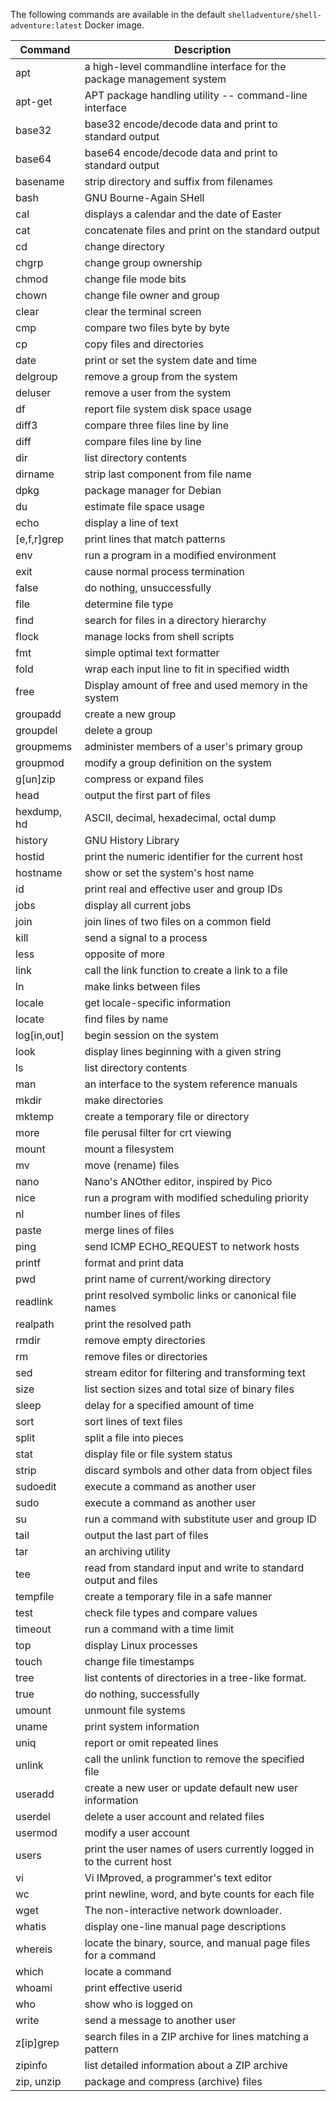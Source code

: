 The following commands are available in the default `shelladventure/shell-adventure:latest` Docker image.

|   Command   |                              Description                              |
|-------------|-----------------------------------------------------------------------|
| apt         | a high-level commandline interface for the package management system  |
| apt-get     | APT package handling utility -- command-line interface                |
| base32      | base32 encode/decode data and print to standard output                |
| base64      | base64 encode/decode data and print to standard output                |
| basename    | strip directory and suffix from filenames                             |
| bash        | GNU Bourne-Again SHell                                                |
| cal         | displays a calendar and the date of Easter                            |
| cat         | concatenate files and print on the standard output                    |
| cd          | change directory                                                      |
| chgrp       | change group ownership                                                |
| chmod       | change file mode bits                                                 |
| chown       | change file owner and group                                           |
| clear       | clear the terminal screen                                             |
| cmp         | compare two files byte by byte                                        |
| cp          | copy files and directories                                            |
| date        | print or set the system date and time                                 |
| delgroup    | remove a group from the system                                        |
| deluser     | remove a user from the system                                         |
| df          | report file system disk space usage                                   |
| diff3       | compare three files line by line                                      |
| diff        | compare files line by line                                            |
| dir         | list directory contents                                               |
| dirname     | strip last component from file name                                   |
| dpkg        | package manager for Debian                                            |
| du          | estimate file space usage                                             |
| echo        | display a line of text                                                |
| [e,f,r]grep | print lines that match patterns                                       |
| env         | run a program in a modified environment                               |
| exit        | cause normal process termination                                      |
| false       | do nothing, unsuccessfully                                            |
| file        | determine file type                                                   |
| find        | search for files in a directory hierarchy                             |
| flock       | manage locks from shell scripts                                       |
| fmt         | simple optimal text formatter                                         |
| fold        | wrap each input line to fit in specified width                        |
| free        | Display amount of free and used memory in the system                  |
| groupadd    | create a new group                                                    |
| groupdel    | delete a group                                                        |
| groupmems   | administer members of a user's primary group                          |
| groupmod    | modify a group definition on the system                               |
| g[un]zip    | compress or expand files                                              |
| head        | output the first part of files                                        |
| hexdump, hd | ASCII, decimal, hexadecimal, octal dump                               |
| history     | GNU History Library                                                   |
| hostid      | print the numeric identifier for the current host                     |
| hostname    | show or set the system's host name                                    |
| id          | print real and effective user and group IDs                           |
| jobs        | display all current jobs                                              |
| join        | join lines of two files on a common field                             |
| kill        | send a signal to a process                                            |
| less        | opposite of more                                                      |
| link        | call the link function to create a link to a file                     |
| ln          | make links between files                                              |
| locale      | get locale-specific information                                       |
| locate      | find files by name                                                    |
| log[in,out] | begin session on the system                                           |
| look        | display lines beginning with a given string                           |
| ls          | list directory contents                                               |
| man         | an interface to the system reference manuals                          |
| mkdir       | make directories                                                      |
| mktemp      | create a temporary file or directory                                  |
| more        | file perusal filter for crt viewing                                   |
| mount       | mount a filesystem                                                    |
| mv          | move (rename) files                                                   |
| nano        | Nano's ANOther editor, inspired by Pico                               |
| nice        | run a program with modified scheduling priority                       |
| nl          | number lines of files                                                 |
| paste       | merge lines of files                                                  |
| ping        | send ICMP ECHO_REQUEST to network hosts                               |
| printf      | format and print data                                                 |
| pwd         | print name of current/working directory                               |
| readlink    | print resolved symbolic links or canonical file names                 |
| realpath    | print the resolved path                                               |
| rmdir       | remove empty directories                                              |
| rm          | remove files or directories                                           |
| sed         | stream editor for filtering and transforming text                     |
| size        | list section sizes and total size of binary files                     |
| sleep       | delay for a specified amount of time                                  |
| sort        | sort lines of text files                                              |
| split       | split a file into pieces                                              |
| stat        | display file or file system status                                    |
| strip       | discard symbols and other data from object files                      |
| sudoedit    | execute a command as another user                                     |
| sudo        | execute a command as another user                                     |
| su          | run a command with substitute user and group ID                       |
| tail        | output the last part of files                                         |
| tar         | an archiving utility                                                  |
| tee         | read from standard input and write to standard output and files       |
| tempfile    | create a temporary file in a safe manner                              |
| test        | check file types and compare values                                   |
| timeout     | run a command with a time limit                                       |
| top         | display Linux processes                                               |
| touch       | change file timestamps                                                |
| tree        | list contents of directories in a tree-like format.                   |
| true        | do nothing, successfully                                              |
| umount      | unmount file systems                                                  |
| uname       | print system information                                              |
| uniq        | report or omit repeated lines                                         |
| unlink      | call the unlink function to remove the specified file                 |
| useradd     | create a new user or update default new user information              |
| userdel     | delete a user account and related files                               |
| usermod     | modify a user account                                                 |
| users       | print the user names of users currently logged in to the current host |
| vi          | Vi IMproved, a programmer's text editor                               |
| wc          | print newline, word, and byte counts for each file                    |
| wget        | The non-interactive network downloader.                               |
| whatis      | display one-line manual page descriptions                             |
| whereis     | locate the binary, source, and manual page files for a command        |
| which       | locate a command                                                      |
| whoami      | print effective userid                                                |
| who         | show who is logged on                                                 |
| write       | send a message to another user                                        |
| z[ip]grep   | search files in a ZIP archive for lines matching a pattern            |
| zipinfo     | list detailed information about a ZIP archive                         |
| zip, unzip  | package and compress (archive) files                                  |